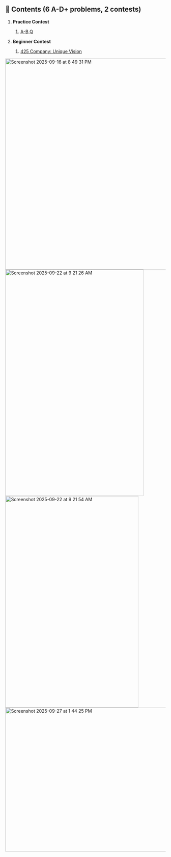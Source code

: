 ## 📂 Contents (6 A-D+ problems, 2 contests)

1. **Practice Contest**
    
    1. [A-B Q](./practice/)

2. **Beginner Contest**

   1. [425 Company: Unique Vision](./beginner/425)

<img width="538" height="662" alt="Screenshot 2025-09-16 at 8 49 31 PM" src="https://github.com/user-attachments/assets/2c57d286-c08b-438f-8c13-263271c88885" />
<img width="434" height="711" alt="Screenshot 2025-09-22 at 9 21 26 AM" src="https://github.com/user-attachments/assets/c140f9b3-3a63-468e-a510-d25e4e0bb21e" />
<img width="418" height="664" alt="Screenshot 2025-09-22 at 9 21 54 AM" src="https://github.com/user-attachments/assets/bda841e2-dce9-402b-b7cb-515861e1c947" />
<img width="971" height="452" alt="Screenshot 2025-09-27 at 1 44 25 PM" src="https://github.com/user-attachments/assets/7c2a0751-6619-4d44-b173-6bab053705e8" />
